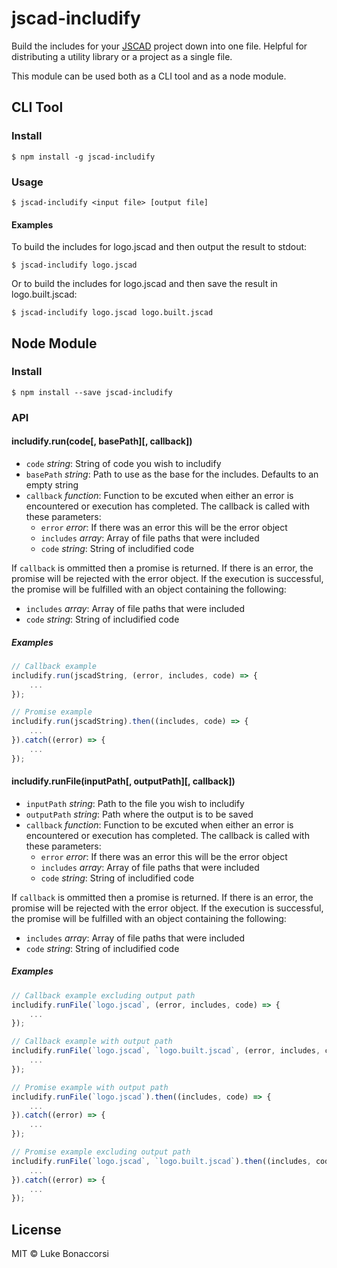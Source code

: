 # jscad-includify
Build the includes for your [JSCAD](https://github.com/jscad/OpenJSCAD.org) project down into one file. Helpful for distributing a utility library or a project as a single file.

This module can be used both as a CLI tool and as a node module.

## CLI Tool

### Install

```
$ npm install -g jscad-includify
```

### Usage

```
$ jscad-includify <input file> [output file]
```
#### Examples
To build the includes for logo.jscad and then output the result to stdout:
```
$ jscad-includify logo.jscad
```
Or to build the includes for logo.jscad and then save the result in logo.built.jscad:
```
$ jscad-includify logo.jscad logo.built.jscad
```

## Node Module

### Install

```
$ npm install --save jscad-includify
```

### API

#### includify.run(code[, basePath][, callback])

- `code` _string_: String of code you wish to includify
- `basePath` _string_: Path to use as the base for the includes. Defaults to an empty string
- `callback` _function_: Function to be excuted when either an error is encountered or execution has completed. The callback is called with these parameters:
    - `error` _error_: If there was an error this will be the error object
    - `includes` _array_: Array of file paths that were included
    - `code` _string_: String of includified code 

If `callback` is ommitted then a promise is returned. If there is an error, the promise will be rejected with the error object. If the execution is successful, the promise will be fulfilled with an object containing the following:
- `includes` _array_: Array of file paths that were included
- `code` _string_: String of includified code

##### Examples
```js
// Callback example
includify.run(jscadString, (error, includes, code) => {
    ...
});

// Promise example
includify.run(jscadString).then((includes, code) => {
    ...
}).catch((error) => {
    ...
});
```

#### includify.runFile(inputPath[, outputPath][, callback])

- `inputPath` _string_: Path to the file you wish to includify
- `outputPath` _string_: Path where the output is to be saved
- `callback` _function_: Function to be excuted when either an error is encountered or execution has completed. The callback is called with these parameters:
    - `error` _error_: If there was an error this will be the error object
    - `includes` _array_: Array of file paths that were included
    - `code` _string_: String of includified code

If `callback` is ommitted then a promise is returned. If there is an error, the promise will be rejected with the error object. If the execution is successful, the promise will be fulfilled with an object containing the following:
- `includes` _array_: Array of file paths that were included
- `code` _string_: String of includified code

##### Examples
```js
// Callback example excluding output path
includify.runFile(`logo.jscad`, (error, includes, code) => {
    ...
});

// Callback example with output path
includify.runFile(`logo.jscad`, `logo.built.jscad`, (error, includes, code) => {
    ...
});

// Promise example with output path
includify.runFile(`logo.jscad`).then((includes, code) => {
    ...
}).catch((error) => {
    ...
});

// Promise example excluding output path
includify.runFile(`logo.jscad`, `logo.built.jscad`).then((includes, code) => {
    ...
}).catch((error) => {
    ...
});
```

## License
MIT © Luke Bonaccorsi
